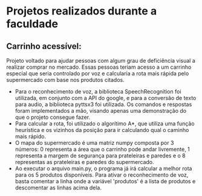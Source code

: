 # Projetos realizados durante a faculdade

## Carrinho acessível:
Projeto voltado para ajudar pessoas com algum grau de deficiência visual a realizar comprar no mercado. Essas pessoas teriam acesso a um carrinho especial que seria controlado por voz e calcularia a rota mais rápida pelo supermercado com base nos produtos citados.
 - Para o reconhecimento de voz, a biblioteca SpeechRecognition foi utilizada, em conjunto com a API do google, e para a conversão de texto para audio, a biblioteca pyttsx3 foi utilizada. Os comandos e respostas foram implementados a mão, visando apenas uma demonstração do que o projeto consegue fazer.
 - Para calcular a rota, foi utilizado o algorítimo A*, que utiliza uma função heurística e os vizinhos da posição para ir calculando qual o caminho mais rápido.
 - O mapa do supermercado é uma matriz numpy composta por 3 números: 0 representa a área que o carrinho pode andar livremente, 1 representa a margem de segurança para prateleiras e paredes e o 8 representas as prateleiras e paredes do supermercado.
 - Ao executar o arquivo main.py, o programa já irá calcular a melhor rota para os 5 produtos disponíveis. Para ativar o reconhecimento de voz, basta comentar a linha onde a variável 'produtos' é a lista de produtos e descomentar as linhas acima dela.